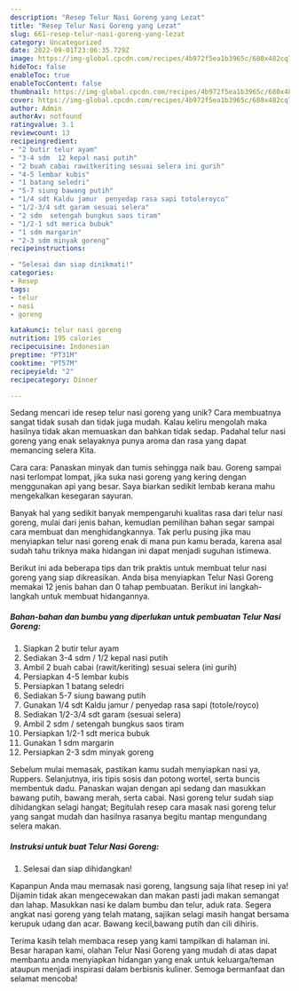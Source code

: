 ```yaml
---
description: "Resep Telur Nasi Goreng yang Lezat"
title: "Resep Telur Nasi Goreng yang Lezat"
slug: 661-resep-telur-nasi-goreng-yang-lezat
category: Uncategorized
date: 2022-09-01T23:06:35.729Z
image: https://img-global.cpcdn.com/recipes/4b972f5ea1b3965c/680x482cq70/telur-nasi-goreng-foto-resep-utama.jpg
hideToc: false
enableToc: true
enableTocContent: false
thumbnail: https://img-global.cpcdn.com/recipes/4b972f5ea1b3965c/680x482cq70/telur-nasi-goreng-foto-resep-utama.jpg
cover: https://img-global.cpcdn.com/recipes/4b972f5ea1b3965c/680x482cq70/telur-nasi-goreng-foto-resep-utama.jpg
author: Admin
authorAv: notfound
ratingvalue: 3.1
reviewcount: 13
recipeingredient:
- "2 butir telur ayam"
- "3-4 sdm  12 kepal nasi putih"
- "2 buah cabai rawitkeriting sesuai selera ini gurih"
- "4-5 lembar kubis"
- "1 batang seledri"
- "5-7 siung bawang putih"
- "1/4 sdt Kaldu jamur  penyedap rasa sapi totoleroyco"
- "1/2-3/4 sdt garam sesuai selera"
- "2 sdm  setengah bungkus saos tiram"
- "1/2-1 sdt merica bubuk"
- "1 sdm margarin"
- "2-3 sdm minyak goreng"
recipeinstructions:

- "Selesai dan siap dinikmati!"
categories:
- Resep
tags:
- telur
- nasi
- goreng

katakunci: telur nasi goreng 
nutrition: 195 calories
recipecuisine: Indonesian
preptime: "PT31M"
cooktime: "PT57M"
recipeyield: "2"
recipecategory: Dinner

---
```





Sedang mencari ide resep telur nasi goreng yang unik? Cara membuatnya sangat tidak susah dan tidak juga mudah. Kalau keliru mengolah maka hasilnya tidak akan memuaskan dan bahkan tidak sedap. Padahal telur nasi goreng yang enak selayaknya punya aroma dan rasa yang dapat memancing selera Kita.





Cara cara: Panaskan minyak dan tumis sehingga naik bau. Goreng sampai nasi terlompat lompat, jika suka nasi goreng yang kering dengan menggunakan api yang besar. Saya biarkan sedikit lembab kerana mahu mengekalkan kesegaran sayuran.

Banyak hal yang sedikit banyak mempengaruhi kualitas rasa dari telur nasi goreng, mulai dari jenis bahan, kemudian pemilihan bahan segar sampai cara membuat dan menghidangkannya. Tak perlu pusing jika mau menyiapkan telur nasi goreng enak di mana pun kamu berada, karena asal sudah tahu triknya maka hidangan ini dapat menjadi suguhan istimewa.






Berikut ini ada beberapa tips dan trik praktis untuk membuat telur nasi goreng yang siap dikreasikan. Anda bisa menyiapkan Telur Nasi Goreng memakai 12 jenis bahan dan 0 tahap pembuatan. Berikut ini langkah-langkah untuk membuat hidangannya.

<!--inarticleads1-->

##### Bahan-bahan dan bumbu yang diperlukan untuk pembuatan Telur Nasi Goreng:

1. Siapkan 2 butir telur ayam
1. Sediakan 3-4 sdm / 1/2 kepal nasi putih
1. Ambil 2 buah cabai (rawit/keriting) sesuai selera (ini gurih)
1. Persiapkan 4-5 lembar kubis
1. Persiapkan 1 batang seledri
1. Sediakan 5-7 siung bawang putih
1. Gunakan 1/4 sdt Kaldu jamur / penyedap rasa sapi (totole/royco)
1. Sediakan 1/2-3/4 sdt garam (sesuai selera)
1. Ambil 2 sdm / setengah bungkus saos tiram
1. Persiapkan 1/2-1 sdt merica bubuk
1. Gunakan 1 sdm margarin
1. Persiapkan 2-3 sdm minyak goreng


Sebelum mulai memasak, pastikan kamu sudah menyiapkan nasi ya, Ruppers. Selanjutnya, iris tipis sosis dan potong wortel, serta buncis membentuk dadu. Panaskan wajan dengan api sedang dan masukkan bawang putih, bawang merah, serta cabai. Nasi goreng telur sudah siap dihidangkan selagi hangat; Begitulah resep cara masak nasi goreng telur yang sangat mudah dan hasilnya rasanya begitu mantap mengundang selera makan. 

<!--inarticleads2-->

##### Instruksi untuk buat Telur Nasi Goreng:


1. Selesai dan siap dihidangkan!

Kapanpun Anda mau memasak nasi goreng, langsung saja lihat resep ini ya! Dijamin tidak akan mengecewakan dan makan pasti jadi makan semangat dan lahap. Masukkan nasi ke dalam bumbu dan telur, aduk rata. Segera angkat nasi goreng yang telah matang, sajikan selagi masih hangat bersama kerupuk udang dan acar. Bawang kecil,bawang putih dan cili dihiris. 

Terima kasih telah membaca resep yang kami tampilkan di halaman ini. Besar harapan kami, olahan Telur Nasi Goreng yang mudah di atas dapat membantu anda menyiapkan hidangan yang enak untuk keluarga/teman ataupun menjadi inspirasi dalam berbisnis kuliner. Semoga bermanfaat dan selamat mencoba!
